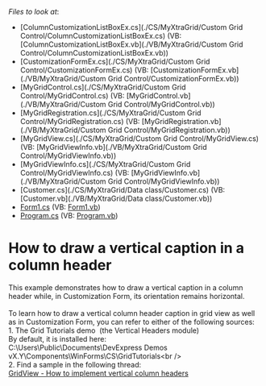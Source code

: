 <!-- default file list -->
*Files to look at*:

* [ColumnCustomizationListBoxEx.cs](./CS/MyXtraGrid/Custom Grid Control/ColumnCustomizationListBoxEx.cs) (VB: [ColumnCustomizationListBoxEx.vb](./VB/MyXtraGrid/Custom Grid Control/ColumnCustomizationListBoxEx.vb))
* [CustomizationFormEx.cs](./CS/MyXtraGrid/Custom Grid Control/CustomizationFormEx.cs) (VB: [CustomizationFormEx.vb](./VB/MyXtraGrid/Custom Grid Control/CustomizationFormEx.vb))
* [MyGridControl.cs](./CS/MyXtraGrid/Custom Grid Control/MyGridControl.cs) (VB: [MyGridControl.vb](./VB/MyXtraGrid/Custom Grid Control/MyGridControl.vb))
* [MyGridRegistration.cs](./CS/MyXtraGrid/Custom Grid Control/MyGridRegistration.cs) (VB: [MyGridRegistration.vb](./VB/MyXtraGrid/Custom Grid Control/MyGridRegistration.vb))
* [MyGridView.cs](./CS/MyXtraGrid/Custom Grid Control/MyGridView.cs) (VB: [MyGridViewInfo.vb](./VB/MyXtraGrid/Custom Grid Control/MyGridViewInfo.vb))
* [MyGridViewInfo.cs](./CS/MyXtraGrid/Custom Grid Control/MyGridViewInfo.cs) (VB: [MyGridViewInfo.vb](./VB/MyXtraGrid/Custom Grid Control/MyGridViewInfo.vb))
* [Customer.cs](./CS/MyXtraGrid/Data class/Customer.cs) (VB: [Customer.vb](./VB/MyXtraGrid/Data class/Customer.vb))
* [Form1.cs](./CS/MyXtraGrid/Form1.cs) (VB: [Form1.vb](./VB/MyXtraGrid/Form1.vb))
* [Program.cs](./CS/MyXtraGrid/Program.cs) (VB: [Program.vb](./VB/MyXtraGrid/Program.vb))
<!-- default file list end -->
# How to draw a vertical caption in a column header


This example demonstrates how to draw a vertical caption in a column header while, in Customization Form, its orientation remains horizontal. <br /><br />To learn how to draw a vertical column header caption in grid view as well as in Customization Form, you can refer to either of the following sources:<br />1. The Grid Tutorials demo  (the Vertical Headers module)<br />By default, it is installed here:<br />C:\Users\Public\Documents\DevExpress Demos vX.Y\Components\WinForms\CS\GridTutorials\<br /><br />2. Find a sample in the following thread:<br /><a href="https://www.devexpress.com/Support/Center/p/Q451771">GridView - How to implement vertical column headers</a>

<br/>


